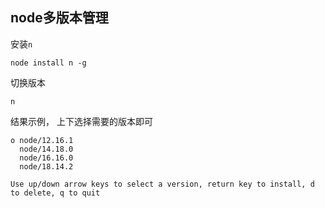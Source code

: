 ## node多版本管理

安装`n`
```
node install n -g
```

切换版本
```
n
```

结果示例， 上下选择需要的版本即可
```
ο node/12.16.1
  node/14.18.0
  node/16.16.0
  node/18.14.2

Use up/down arrow keys to select a version, return key to install, d to delete, q to quit
```